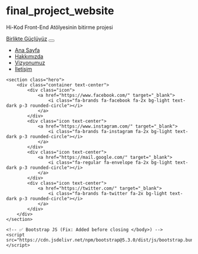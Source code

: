# final_project_website
Hi-Kod Front-End Atölyesinin bitirme projesi

<!DOCTYPE html>
<html lang="en">
<head>
    <meta charset="UTF-8">
    <meta name="viewport" content="width=device-width, initial-scale=1.0">
    <title>Birlikte Güçlüyüz</title>
    <link rel="stylesheet" href="style.css"> 
    <script src="https://kit.fontawesome.com/2644129145.js" crossorigin="anonymous"></script>
    <!-- ✅ Bootstrap CSS (Fix) -->
    <link rel="stylesheet" href="https://cdn.jsdelivr.net/npm/bootstrap@5.3.0/dist/css/bootstrap.min.css">
</head>
<body>
    <!-- Navbar -->
    <nav class="navbar navbar-expand-md bg-dark navbar-dark p-4">
        <div class="container">
            <a href="#" class="navbar-brand">Birlikte Güçlüyüz</a>
            <button class="navbar-toggler" type="button" data-bs-toggle="collapse" data-bs-target="#navbarNav">
                <span class="navbar-toggler-icon"></span>
            </button>
            <div class="collapse navbar-collapse justify-content-end" id="navbarNav">
                <ul class="navbar-nav d-flex flex-row gap-3">
                    <li class="nav-item">
                        <a href="#" class="nav-link btn-custom">Ana Sayfa</a>
                    </li>
                    <li class="nav-item">
                        <a href="#" class="nav-link btn-custom">Hakkımızda</a>
                    </li>
                    <li class="nav-item">
                        <a href="#" class="nav-link btn-custom">Vizyonumuz</a>
                    </li>
                    <li class="nav-item">
                        <a href="#" class="nav-link btn-custom">İletişim</a>
                    </li>
                </ul>
            </div>    
        </div>
    </nav>

    <section class="hero">
        <div class="container text-center">
            <div class="icon">
                <a href="https://www.facebook.com/" target="_blank">
                    <i class="fa-brands fa-facebook fa-2x bg-light text-dark p-3 rounded-circle"></i>
                </a>
            </div>
            <div class="icon text-center">
                <a href="https://www.instagram.com/" target="_blank">
                    <i class="fa-brands fa-instagram fa-2x bg-light text-dark p-3 rounded-circle"></i>
                </a>
            </div>
            <div class="icon text-center">
                <a href="https://mail.google.com/" target="_blank">
                    <i class="fa-regular fa-envelope fa-2x bg-light text-dark p-3 rounded-circle"></i>
                </a>
            </div>
            <div class="icon text-center">
                <a href="https://twitter.com/" target="_blank">
                    <i class="fa-brands fa-twitter fa-2x bg-light text-dark p-3 rounded-circle"></i>
                </a>
            </div>
        </div>
    </section>

    <!-- ✅ Bootstrap JS (Fix: Added before closing </body>) -->
    <script src="https://cdn.jsdelivr.net/npm/bootstrap@5.3.0/dist/js/bootstrap.bundle.min.js"></script>
</body>
</html>
